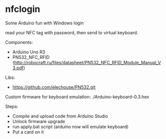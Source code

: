 # nfclogin
Some Arduino fun with Windows login

read your NFC tag with password, then send to virtual keyboard.

Components:
* Arduino Uno R3
* PN532_NFC_RFID (http://robocraft.ru/files/datasheet/PN532_NFC_RFID_Module_Manual_V3.pdf)


Libs:
* https://github.com/elechouse/PN532.git


Custom firmware for keyboard emulation:  ./Arduino-keyboard-0.3.hex

Steps:
* Compile and upload code from Arduino Studio
* Unlock firmware upgrade
* run apply.bat script (arduino now will emulate keyboard)
* Put a card on it

